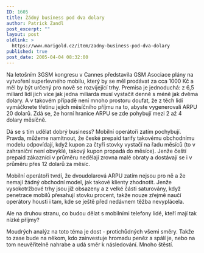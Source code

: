 ```yaml
---
ID: 1605
title: Žádný business pod dva dolary
author: Patrick Zandl
post_excerpt: ""
layout: post
oldlink: >
  https://www.marigold.cz/item/zadny-business-pod-dva-dolary
published: true
post_date: 2005-04-04 08:32:00
---
```

<p>Na letošním 3GSM kongresu v Cannes představila GSM Asociace plány na vytvoření superlevného mobilu, který by se měl prodávat za cca 1000 Kč a měl by být určený pro nově se rozvíjející trhy. Premisa je jednoduchá: z 6,5 miliard lidí jich více jak jedna miliarda musí vystačit denně s méně jak dvěma dolary. A v takovém případě není mnoho prostoru doufat, že z těch lidí vymáčknete třetinu jejich měsíčního příjmu na to, abyste vygenerovali ARPU 20 dolarů. Zdá se, že horní hranice ARPU se zde pohybují mezi 2 až 4 dolary měsíčně.</p>

<p>Dá se s tím udělat dobrý business? Mobilní operátoři zatím pochybují. Pravda, můžeme namítnout, že české prepaid tarify takovému obchodnímu modelu odpovídají, když kupon za čtyři stovky vystačí na řadu měsíců (to v zahraniční není obvyklé, takový kupon propadá do měsíce). Jenže čeští prepaid zákazníci v průměru nedělají zrovna malé obraty a dostávají se i v průměru přes 12 dolarů za měsíc. </p>

<p>Mobilní operátoři tvrdí, že dvoudolarová ARPU zatím nejsou pro ně a že nemají žádný obchodní model, jak takové klienty zhodnotit. Jenže vysokotržbové trhy jsou již obsazeny a z velké části saturovány, když penetrace mobilů přesahují stovku procent, takže nouze zřejmě naučí operátory housti i tam, kde se ještě před nedávnem těžba nevyplácela. </p>

<p>Ale na druhou stranu, co budou dělat s mobilními telefony lidé, kteří mají tak nízké příjmy?</p>

<p>Moudrých analýz na toto téma je dost - protichůdných všemi směry. Takže to zase bude na někom, kdo zainvestuje hromadu peněz a spálí je, nebo na tom neuvěřitelně nahrabe a udá směr k následování. Mnoho štěstí.
</p>
